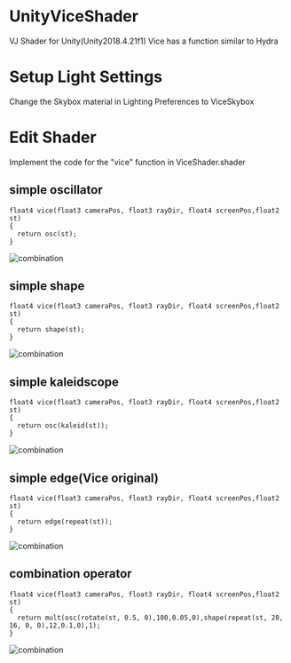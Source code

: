 # UnityViceShader
VJ Shader for Unity(Unity2018.4.21f1)
Vice has a function similar to Hydra

# Setup Light Settings
Change the Skybox material in Lighting Preferences to ViceSkybox 

# Edit Shader
Implement the code for the "vice" function in ViceShader.shader

## simple oscillator
```
float4 vice(float3 cameraPos, float3 rayDir, float4 screenPos,float2 st)
{
  return osc(st);
}
```
![combination](https://raw.github.com/wiki/hadoumune/UnityViceShader/images/ViceSample01.png)

## simple shape
```
float4 vice(float3 cameraPos, float3 rayDir, float4 screenPos,float2 st)
{
  return shape(st);
}
```
![combination](https://raw.github.com/wiki/hadoumune/UnityViceShader/images/ViceSample02.png)

## simple kaleidscope
```
float4 vice(float3 cameraPos, float3 rayDir, float4 screenPos,float2 st)
{
  return osc(kaleid(st));
}
```
![combination](https://raw.github.com/wiki/hadoumune/UnityViceShader/images/ViceSample04.png)

## simple edge(Vice original)
```
float4 vice(float3 cameraPos, float3 rayDir, float4 screenPos,float2 st)
{
  return edge(repeat(st));
}
```
![combination](https://raw.github.com/wiki/hadoumune/UnityViceShader/images/ViceSample05.png)


## combination operator
```
float4 vice(float3 cameraPos, float3 rayDir, float4 screenPos,float2 st)
{
  return mult(osc(rotate(st, 0.5, 0),100,0.05,0),shape(repeat(st, 20, 16, 0, 0),12,0.1,0),1);
}
```
![combination](https://raw.github.com/wiki/hadoumune/UnityViceShader/images/ViceSample03.png)
